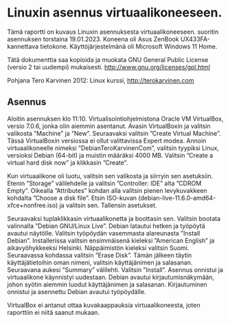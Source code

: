 
# Linuxin asennus virtuaalikoneeseen.

Tämä raportti on kuvaus Linuxin asennuksesta virtuaalikoneeseen. suoritin asennuksen torstaina 19.01.2023. Koneena oli Asus ZenBook UX433FA-kannettava tietokone.
Käyttöjärjestelmänä oli Microsoft Windows 11 Home.

Tätä dokumenttia saa kopioida ja muokata GNU General Public License (versio 2 tai uudempi) mukaisesti. http://www.gnu.org/licenses/gpl.html

Pohjana Tero Karvinen 2012: Linux kurssi, http://terokarvinen.com

## Asennus

Aloitin asennuksen klo 11:10. Virtualisointiohjelmistona Oracle VM VirtualBox, versio 7.0.6, jonka olin aiemmin asentanut.
Avasin VirtualBoxin ja valitsin valikosta ”Machine” ja ”New”. Seuraavaksi valitsin ”Create Virtual Machine”.
Tässä VirtualBoxin versiossa ei ollut valittavissa Expert modea. Annoin virtuaalikoneelle nimeksi ”DebianTeroKarvinenCom”, valitsin tyypiksi Linux,
versioksi Debian (64-bit) ja muistin määräksi 4000 MB. Valitsin ”Create a virtual hard disk now” ja klikkasin ”Create”.

Kun virtuaalikone oli luotu, valitsin sen valikosta ja siirryin sen asetuksiin. Etenin ”Storage” välilehdelle ja valitsin ”Controller: IDE” alta ”CDROM Empty”.
Oikealla ”Attributes” kohdan alla valitsin pienen levykuvakkeen kohdalta ”Choose a disk file”. Etsin ISO-kuvan (debian-live-11.6.0-amd64-xfce+nonfree.iso) ja valitsin sen.
Tallensin asetukset.

Seuraavaksi tuplaklikkasin virtuaalikonetta ja boottasin sen. Valitsin bootata valinnalla ”Debian GNU/Linux Live”. Debian latautui hetken ja työpöytä avautui näytölle. Valitsin työpöydän vasemmasta alareunasta ”Install Debian”. 
Installerissa valitsin ensimmäisenä kieleksi ”American English” ja aikavyöhykkeeksi Helsinki. Näppäimistön kieleksi valitsin Suomi.
Seuraavassa kohdassa valitsin ”Erase Disk”. Tämän jälkeen täytin käyttäjätietoihin oman nimeni, valitsin käyttäjänimen ja salasanan.
Seuraavana aukesi ”Summary” välilehti. Valitsin ”Install”. 
Asennus onnistui ja virtuaalikone käynnistyi uudestaan. Debian avautui kirjautumisnäkymään, johon syötin aiemmin luodut käyttäjänimen ja salasanan.
Kirjautuminen onnistui ja asennettu Debian avautui työpöydälle.

VirtualBox ei antanut ottaa kuvakaappauksia virtuaalikoneesta, joten raporttiin ei niitä saanut mukaan.
